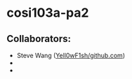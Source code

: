 # cosi103a-pa2
 
## Collaborators:
 - Steve Wang ([Yell0wF1sh/github.com](https://github.com/Yell0wF1sh))
 -
 -
